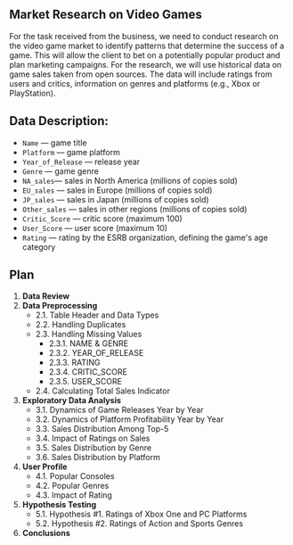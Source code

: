 ## Market Research on Video Games
For the task received from the business, we need to conduct research on the video game market to identify patterns that determine the success of a game. This will allow the client to bet on a potentially popular product and plan marketing campaigns. For the research, we will use historical data on game sales taken from open sources. The data will include ratings from users and critics, information on genres and platforms (e.g., Xbox or PlayStation).

## Data Description:
* `Name` — game title
* `Platform` — game platform
* `Year_of_Release` — release year
* `Genre` — game genre
* `NA_sales`— sales in North America (millions of copies sold)
* `EU_sales` — sales in Europe (millions of copies sold)
* `JP_sales` — sales in Japan (millions of copies sold)
* `Other_sales` — sales in other regions (millions of copies sold)
* `Critic_Score` — critic score (maximum 100)
* `User_Score` — user score (maximum 10)
* `Rating` — rating by the ESRB organization, defining the game's age category

## Plan
1. **Data Review**  
2. **Data Preprocessing**  
   - 2.1. Table Header and Data Types  
   - 2.2. Handling Duplicates  
   - 2.3. Handling Missing Values  
      - 2.3.1. NAME & GENRE  
      - 2.3.2. YEAR_OF_RELEASE  
      - 2.3.3. RATING  
      - 2.3.4. CRITIC_SCORE  
      - 2.3.5. USER_SCORE  
   - 2.4. Calculating Total Sales Indicator  
3. **Exploratory Data Analysis**  
   - 3.1. Dynamics of Game Releases Year by Year  
   - 3.2. Dynamics of Platform Profitability Year by Year  
   - 3.3. Sales Distribution Among Top-5  
   - 3.4. Impact of Ratings on Sales  
   - 3.5. Sales Distribution by Genre  
   - 3.6. Sales Distribution by Platform  
4. **User Profile**  
   - 4.1. Popular Consoles  
   - 4.2. Popular Genres  
   - 4.3. Impact of Rating  
5. **Hypothesis Testing**  
   - 5.1. Hypothesis #1. Ratings of Xbox One and PC Platforms  
   - 5.2. Hypothesis #2. Ratings of Action and Sports Genres  
6. **Conclusions**
